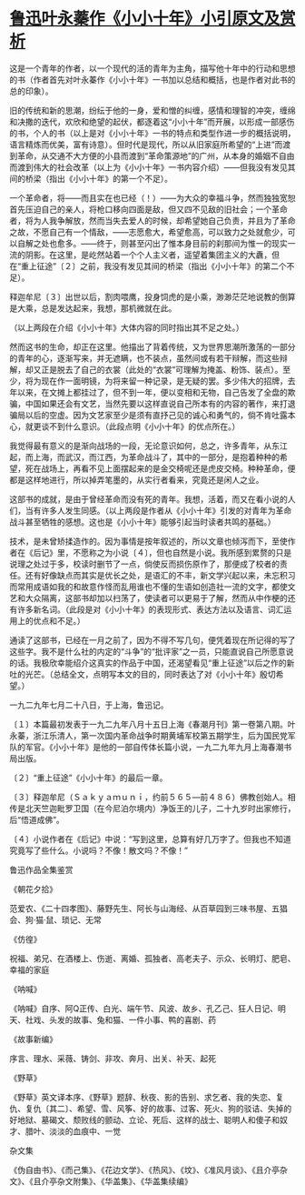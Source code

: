 # [鲁迅叶永蓁作《小小十年》小引原文及赏析](https://www.vrrw.net/wx/7811.html)

这是一个青年的作者，以一个现代的活的青年为主角，描写他十年中的行动和思想的书（作者首先对叶永蓁作《小小十年》一书加以总结和概括，也是作者对此书的总的印象）。

旧的传统和新的思潮，纷纭于他的一身，爱和憎的纠缠，感情和理智的冲突，缠绵和决撒的迭代，欢欣和绝望的起伏，都逐着这“小小十年”而开展，以形成一部感伤的书，个人的书（以上是对《小小十年》一书的特点和类型作进一步的概括说明，语言精炼而优美，富有诗意）。但时代是现代，所以从旧家庭所希望的“上进”而渡到革命，从交通不大方便的小县而渡到“革命策源地”的广州，从本身的婚姻不自由而渡到伟大的社会改革（以上为《小小十年》一书内容介绍）——但我没有发见其间的桥梁（指出《小小十年》的第一个不足）。



一个革命者，将——而且实在也已经（！）——为大众的幸福斗争，然而独独宽恕首先压迫自己的亲人，将枪口移向四面是敌，但又四不见敌的旧社会；一个革命者，将为人我争解放，然而当失去爱人的时候，却希望她自己负责，并且为了革命之故，不愿自己有一个情敌，——志愿愈大，希望愈高，可以致力之处就愈少，可以自解之处也愈多。——终于，则甚至闪出了惟本身目前的刹那间为惟一的现实一流的阴影。在这里，是屹然站着一个个人主义者，遥望着集团主义的大纛，但在“重上征途”〔２〕之前，我没有发见其间的桥梁（指出《小小十年》的第二个不足）。

释迦牟尼〔３〕出世以后，割肉喂鹰，投身饲虎的是小乘，渺渺茫茫地说教的倒算是大乘，总是发达起来，我想，那机微就在此。

（以上两段在介绍《小小十年》大体内容的同时指出其不足之处。）

然而这书的生命，却正在这里。他描出了背着传统，又为世界思潮所激荡的一部分的青年的心，逐渐写来，并无遮瞒，也不装点，虽然间或有若干辩解，而这些辩解，却又正是脱去了自己的衣裳（此处的“衣裳”可理解为掩盖、粉饰、装点）。至少，将为现在作一面明镜，为将来留一种记录，是无疑的罢。多少伟大的招牌，去年以来，在文摊上都挂过了，但不到一年，便以变相和无物，自己告发了全盘的欺骗，中国如果还会有文艺，当然先要以这样直说自己所本有的内容的著作，来打退骗局以后的空虚。因为文艺家至少是须有直抒己见的诚心和勇气的，倘不肯吐露本心，就更谈不到什么意识。（此段点明《小小十年》的优点所在。）

我觉得最有意义的是渐向战场的一段，无论意识如何，总之，许多青年，从东江起，而上海，而武汉，而江西，为革命战斗了，其中的一部分，是抱着种种的希望，死在战场上，再看不见上面摆起来的是金交椅呢还是虎皮交椅。种种革命，便都是这样地进行，所以掉弄笔墨的，从实行者看来，究竟还是闲人之业。

这部书的成就，是由于曾经革命而没有死的青年。我想，活着，而又在看小说的人们，当有许多人发生同感。（以上两段是作者从《小小十年》引发的对青年为革命战斗甚至牺牲的感想。这也是《小小十年》能够引起当时读者共鸣的基础。）

技术，是未曾矫揉造作的。因为事情是按年叙述的，所以文章也倾泻而下，至使作者在《后记》里，不愿称之为小说〔４〕，但也自然是小说。我所感到累赘的只是说理之处过于多，校读时删节了一点，倘使反而损伤原作了，那便成了校者的责任。还有好像缺点而其实是优长之处，是语汇的不丰，新文学兴起以来，未忘积习而常用成语如我的和故意作怪而乱用谁也不懂的生语如创造社一流的文字，都使文艺和大众隔离，这部书却加以扫荡了，使读者可以更易于了解，然而从中作梗的还有许多新名词。（此段是对《小小十年》的表现形式、表达方法以及语言、词汇运用上的优点和不足。）

通读了这部书，已经在一月之前了，因为不得不写几句，便凭着现在所记得的写了这些字。我不是什么社的内定的“斗争”的“批评家”之一员，只能直说自己所愿意说的话。我极欣幸能绍介这真实的作品于中国，还渴望看见“重上征途”以后之作的新吐的光芒。（总结全文，点明写本文的目的，同时表达了对《小小十年》殷切希望。）

一九二九年七月二十八日，于上海，鲁迅记。







〔１〕本篇最初发表于一九二九年八月十五日上海《春潮月刊》第一卷第八期。叶永蓁，浙江乐清人，第一次国内革命战争时期黄埔军校第五期学生，后为国民党军队的军官。《小小十年》是他的一部自传体长篇小说，一九二九年九月上海春潮书局出版。

〔２〕“重上征途”《小小十年》的最后一章。

〔３〕释迦牟尼（Ｓａｋｙａｍｕｎｉ，约前５６５—前４８６）佛教创始人。相传是北天竺迦毗罗卫国（在今尼泊尔境内）净饭王的儿子，二十九岁时出家修行，后“悟道成佛”。

〔４〕小说作者在《后记》中说：“写到这里，总算有好几万字了。但我也不知道究竟写了些什么。小说吗？不像！散文吗？不像！”

鲁迅作品全集鉴赏

《朝花夕拾》

范爱农、《二十四孝图》、藤野先生、阿长与山海经、从百草园到三味书屋、五猖会、狗·猫·鼠、琐记、无常

《仿徨》

祝福、弟兄、在酒楼上、伤逝、离婚、孤独者、高老夫子、示众、长明灯、肥皂、幸福的家庭

《呐喊》

《呐喊》自序、阿Q正传、白光、端午节、风波、故乡、孔乙己、狂人日记、明天、社戏、头发的故事、兔和猫、一件小事、鸭的喜剧、药

《故事新编》

序言、理水、采薇、铸剑、非攻、奔月、出关、补天、起死

《野草》

《野草》英文译本序、《野草》题辞、秋夜、影的告别、求乞者、我的失恋、复仇、复仇〔其二〕、希望、雪、风筝、好的故事、过客、死火、狗的驳诘、失掉的好地狱、墓碣文、颓败线的颤动、立论、死后、这样的战士、聪明人和傻子和奴才、腊叶、淡淡的血痕中、一觉

杂文集

《伪自由书》、《而己集》、《花边文学》、《热风》、《坟》、《准风月谈》、《且介亭杂文》、《且介亭杂文附集》、《华盖集》、《华盖集续编》


